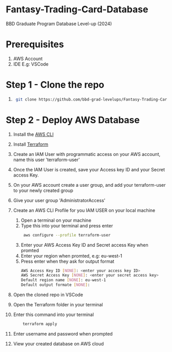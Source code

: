 # Fantasy-Trading-Card-Database
BBD Graduate Program Database Level-up (2024)

# Prerequisites
1. AWS Account
2. IDE E.g: VSCode

# Step 1 - Clone the repo
1. ```sh
    git clone https://github.com/bbd-grad-levelups/Fantasy-Trading-Card-Database.git
   ```

# Step 2 - Deploy AWS Database
1. Install the [AWS CLI](http://www.howtogeek.com)
2. Install [Terraform](https://developer.hashicorp.com/terraform/install)
3. Create an IAM User with programmatic access on your AWS account, name this user 'terraform-user'
4. Once the IAM User is created, save your Access key ID and your Secret access Key.
5. On your AWS account create a user group, and add your terraform-user to your newly created group
6. Give your user group 'AdministratorAccess'
7. Create an AWS CLI Profile for you IAM USER on your local machine
    1. Open a terminal on your machine
    2. Type this into your terminal and press enter
       ```sh
        aws configure --profile terraform-user
       ```
    3. Enter your AWS Access Key ID and Secret access Key when promted
    4. Enter your region when promted, e.g: eu-west-1
    5. Press enter when they ask for output format
        ```sh
        AWS Access Key ID [NONE]: <enter your access key ID>
        AWS Secret Access Key [NONE]: <enter your secret access key>
        Default region name [NONE]: eu-west-1
        Default output formate [NONE]: 
       ```
8. Open the cloned repo in VSCode
9. Open the Terraform folder in your terminal
10. Enter this command into your terminal
    
    ```sh
        terraform apply
    ```
11. Enter username and password when prompted
12. View your created database on AWS cloud


